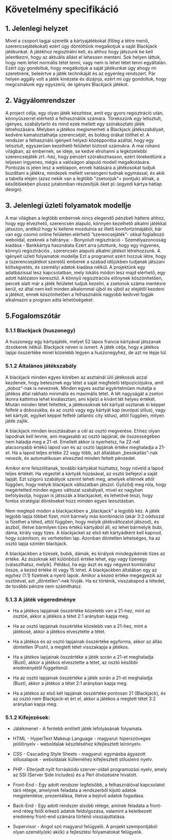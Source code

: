 ﻿# Követelmény specifikáció

## 1. Jelenlegi helyzet
Mivel a csoport tagjai szeretik a kártyajátékokat (főleg a tétre menő, szerencsejátékokat) ezért úgy döntöttünk megalkotjuk a saját Blackjack játékunkat.
A játékhoz regisztrálni kell, és ahhoz hogy játszunk be kell jelentkezni, hogy az aktuális állást el lehessen menteni.
Sok helyen láttuk, hogy nem lehet normális tétet tenni, vagy nem is lehet tétet tenni egyáltalán. Ezért úgy gondoltuk,
hogy megalkotjuk a saját játékunkat úgy ahogy mi szeretnénk, beleértve a játék technikáját és az egyenleg rendszert.
Pár helyen aggály volt a játék kinézete és dizájnja, ezért mi úgy gondoltuk, hogy megcsinálunk egy egyszerű, de igényes Blackjack játékot.

## 2. Vágyálomrendszer

A project célja, egy olyan játék készítése, amit egy gyors regisztráció
után, könnyűszerrel elérhető a felhasználók számára. Törekszünk egy
letisztult, igényes, szabálytartó és mind ezek mellett egy szórakoztató
játék létrehozására. Melyben a játékos megismerheti a Blackjack
játékszabályait, kedvére kamatoztathatja szerencséjét, és boldog órákat
tölthet el. A rendszer a felhasználó igényeit helyezi középpontba
azáltal, hogy egy letisztult, egyszerűen kezelhető felületet biztosít
számukra. A mai rohanó világban, az embernek, se ideje, se kedve elrohanni a legközelebbi szerencsejáték zrt.-hez,
hogy pénzért szórakozhasson, ezért törekedtünk a teljesen ingyenes, mégis a valóságon alapuló modell megalkotására.
Pontozás is jelen lesz a weblapon, ennek hatására a játékosokat tudjuk buzdítani a játékra, mindezek mellett versengeni tudnak egymással,
és akik a tabella elején (azaz nekik van a legtöbb "zsetonjuk"= pontjuk)
állnak, a későbbiekben plussz jutalomban részesítjük őket pl.:(egyedi kártya hátlap design).

## 3. Jelenlegi üzleti folyamatok modellje

A mai világban a legtöbb embernek nincs elegendő pénzbeli háttere ahhoz, hogy egy élvezhető, szerencsén alapuló, könnyen kezelhető alkalmi játékkal játsszon, anélkül hogy ki kellene mozdulnia az illető komfortzónájából, bár van egy csomó online felületen elérhető ”szerencsejáték”- okkal foglalkozó weboldal,
ezeknek a hátránya:
	- Bonyolult regisztráció
	- Személyazonosság kiadása
	- Bankkártya használata
Ezért arra jutottunk, hogy egy ingyenes, könnyű regisztrációs , szerencsén alapuló alkalmi játékot létrehozzunk.
4. igényeit üzleti folyamatok modellje
Ezt a programot azért hozzuk létre, hogy a (szerencsejátékot szerető) emberek a szabad időjükben tudjanak játszani költségvetés, és személyi adatok kiadása nélkül. A projektünk egy adatbázissal lesz kapcsolatban, mely lokális módon lesz majd elérhető, egy adott hálózaton keresztül.
A könnyű regisztrációs előnynek köszönhetően, percek alatt már a játék felületet tudjuk kezelni, a zsetonok száma mentésre kerül, ez által nem kell minden alkalommal újból és újból az elejétől kezdeni a játékot, ennek köszönhetően a felhasználók nagyobb kedvvel fogják alkalmazni a program adta lehetőségeket.

## 5.Fogalomszótár

### 5.1.1 Blackjack (huszonegy)

A huszonegy egy kártyajáték, melyet 52 lapos francia kártyával játszanak
dzsókerek nélkül. Blackjack néven is ismert. A játék célja, hogy a játékos
lapjai összértéke minél közelebb legyen a huszonegyhez, de azt ne lépje túl.

### 5.1.2 Általános játékszabály

A blackjack minden egyes körében az asztalnál ülő játékosok azzal kezdenek,
hogy betesznek egy tétet a saját megfelelő tétpozíciójukra, amit „doboz”-nak is
neveznek. Minden egyes asztal egyértelműen mutatja a játékos által rakható
minimális és maximális tétet. A tét nagyságát a zseton ikonra kattintva lehet
kiválasztani, ami kijelzi a kívánt tét helyes értékét. Miután minden tétet
feltettek, a játékosoknak két kártyát osztanak ki képpel felfelé a dobozukba,
és az osztó vagy egy kártyát kap (európai stílus), vagy két kártyát, egyiket képpel felfelé (atlantic city stílus), attól függően, milyen játék zajlik.

A blackjack minden leosztásában a cél az osztó megverése. Ehhez olyan lapodnak
kell lennie, ami magasabb az osztó lapjánál, de összességében nem haladja meg a 21-et. Emellett akkor is nyerhetsz, ha 22-nél alacsonyabb értékű lapod van és
az osztó lapjának értéke meghaladja a 21-et. Ha a lapod teljes értéke 22 vagy több, azt általában „besokallás”-nak nevezik, és automatikusan elveszted minden
feltett pénzedet.

Amikor erre felszólítanak, további kártyákat húzhatsz, hogy növeld a lapod teljes értékét. Ha végeztél a kártyák húzásával, az osztó befejezi a saját
lapját. Ezt szigorú szabályok szerint teheti meg, amelyek eltérnek attól függően, hogy melyik blackjack változatban játszol. Győződj meg róla, hogy
megértetted minden egyes változat szabályait, mivel ez nagyban befolyásolja, hogyan is játsszák a blackjacket, és lehetővé teszi, hogy fontos stratégiai
döntéseket hozz minden egyes leosztásban.

Nem meglepő módon a blackjackben a „blackjack” a legjobb kéz. A játék legjobb lapja többet fizet, mint bármely más kombináció (akár 3:2 oddsszal is fizethet
a téted, attól függően, hogy melyik játékváltozatot játszod), és ászból, illetve bármilyen tízes értékű kártyából áll, ez lehet bármelyik bubi, dáma,
király vagy tízes. A blackjacket az első két kártyádként kell kapnod, hogy számítson, és verhetetlen lap. Azonban döntetlen lehetséges, ha az osztó lapja
szintén blackjack.

A blackjackben a tízesek, bubik, dámák, és királyok mindegyikének tízes az értéke. Az ászoknak két különböző értéke lehet, egy vagy tizenegy
(választhatsz, melyik). Például, ha egy ászt és egy négyest kombinálsz össze, a
kezed értéke öt vagy 15 lehet.
A blackjackben általában egy az egyhez (1:1) fizetnek a nyerő lapok. Amikor a kezed értéke megegyezik az osztóéval, azt „döntetlen”-nek hívják. Ha ez
történik, visszakapod a tétedet, de további pénzre nem számíthatsz.

### 5.1.3 A játék végeredménye

- Ha a játékos lapjainak összértéke közelebb van a 21-hez, mint az osztóé,
akkor a játékos a tétet 2:1 arányban kapja meg.

- Ha az osztó lapjainak összértéke közelebb van a 21-hez, mint a játékosé,
akkor a játékos elvesztette a tétet.

- Ha a játékos és az osztó lapjainak összértéke egyforma, akkor az állás
döntetlen (Push), a megtett tétet visszakapja a játékos.

- Ha a játékos lapjainak összértéke a játék során a 21-et meghaladja (Bust),
akkor a játékos elvesztette a tétet, az osztó későbbi eredményétől függetlenül.

- Ha az osztó lapjainak összértéke a játék során a 21-et meghaladja (Bust),
akkor a játékos a tétet 2:1 arányban kapja meg.

- Ha a játékos az első két lapjának összértéke pontosan 21 (Blackjack), és az
osztó nem Blackjack-et ért el, akkor a játékos a megtett tétet 3:2 arányban kapja meg.

### 5.1.2 Kifejezések:

- Játékmenet - A fentebb említett játék lefolyásának folyamata.

- HTML - HyperText Makeup Language - magyarul: hiperszöveges jelölőnyelv - weboldalak készítéséhez kifejlesztett leírónyelv.

- CSS - Cascading Style Sheets - magyarul: egymásba ágyazott stílusalapok - weboldalak külleméhez kifejlesztett stílusleíró nyelv.

- PHP - Elterjedt nyílt forráskódú szerver-oldali programozási nyelv, amely az SSI (Server Side Includes) és a Perl ötvözésére hivatott.

- Front-End - Egy adott rendszer legfelsőbb, a felhasználóval kapcsolatot táró rétege, amelynek feladata a rendszerből kijutó adatok megjelenítése, prezentálása, illetve a bejövő adatok fogadása.

- Back-End - Egy adott rendszer alsóbb rétege, aminek feladata a front-end réteg felől érkező adatok feldolgozása, valamint a keletkezett eredmény front-end számára történő visszajuttatása.

- Supervisor - Angol szó magyarul felügyelő. A projekt szempontjából olyan személy(ek) aki(k) a fejlesztési folyamatokat felügyelik.
